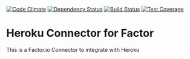 [![Code Climate](https://codeclimate.com/github/factor-io/connector-heroku/badges/gpa.svg)](https://codeclimate.com/github/factor-io/connector-heroku)
[![Dependency Status](https://gemnasium.com/factor-io/connector-heroku.svg)](https://gemnasium.com/factor-io/connector-heroku)
[![Build Status](https://travis-ci.org/factor-io/connector-heroku.svg)](https://travis-ci.org/factor-io/connector-heroku)
[![Test Coverage](https://codeclimate.com/github/factor-io/connector-heroku/badges/coverage.svg)](https://codeclimate.com/github/factor-io/connector-heroku)

Heroku Connector for Factor
======================
This is a Factor.io Connector to integrate with Heroku